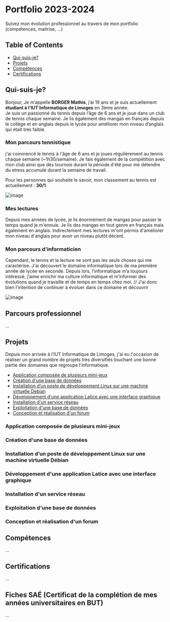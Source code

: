 # Portfolio 2023-2024
Suivez mon évolution professionnel au travers de mon portfolio (compétences, maitrise, ...)

## Table of Contents

- [Qui-suis-je?](#qui-suis-je)
- [Projets](#projets)
- [Compétences](#compétences)
- [Certifications](#certifications)

## Qui-suis-je?
Bonjour,
Je m’appelle **BORGER Mathis**, j’ai 19 ans et je suis actuellement **étudiant à l’IUT Informatique de Limoges** en 3ème année.  
Je suis un passionné du tennis depuis l’âge de 6 ans et je joue dans un club de tennis chaque semaine. Je lis également des mangas en français depuis le collège et en anglais depuis le lycée pour améliorer mon niveau d’anglais qui était très faible. 

### Mon parcours tennistique

j'ai commencé le tennis à l'âge de 6 ans et je joues régulièrement au tennis chaque semaine (~1h30/semaine). Je fais également de la compétition avec mon club ainsi que des tournois durant la période d'été pour me détendre du stress accumulé durant la semaine de travail. 

Pour les personnes qui souhaite le savoir, mon classement au tennis est actuellement : __30/1__

![image](https://github.com/MathisBorger/Portfolio/assets/102658464/4f581af0-f397-46f3-a6ef-743a9241a32b)


### Mes lectures

Depuis mes années de lycée, je lis énormément de mangas pour passer le temps quand je m'ennuie. Je lis des mangas en tout genre en français mais également en anglais. Indirectement mes lectures m'ont permis d'améliorer mon niveau d'anglais pour avoir un niveau plutôt décent.

### Mon parcours d'informaticien

Cependant, le tennis et la lecture ne sont pas les seuls choses qui me caractérise. J'ai découvert le domaine informatique lors de ma première année de lycée en seconde. Depuis lors, l’informatique m’a toujours intéressé, j’aime enrichir ma culture informatique et m’informer des évolutions quand je travaille et de temps en temps chez moi. 
// J'ai donc bien l'intention de continuer à évoluer dans ce domaine et découvrir

![image](https://github.com/MathisBorger/Portfolio/assets/102658464/be972b62-23b3-4662-8c2a-1b7c899170bb)


## Parcours professionnel
...

## Projets
Depuis mon arrivée à l’IUT Informatique de Limoges, j'ai eu l'occasion de réaliser un grand nombre de projets très diversifiés touchant une bonne partie des domaines que regroupe l'informatique.

- [Application composée de plusieurs mini-jeux](#application-composée-de-plusieurs-mini-jeux)
- [Création d'une base de données](#création-dune-base-de-données)
- [Installation d’un poste de développement Linux sur une machine virtuelle Debian](#installation-dun-poste-de-développement-linux-sur-une-machine-virtuelle-debian)
- [Développement d'une application Latice avec une interface graphique](#développement-dune-application-latice-avec-une-interface-graphique)
- [Installation d'un service réseau](#installation-dun-service-réseau)
- [Exploitation d'une base de données](#exploitation-dune-base-de-données)
- [Conception et réalisation d'un forum](#conception-et-réalisation-dun-forum)


### Application composée de plusieurs mini-jeux

### Création d'une base de données

### Installation d’un poste de développement Linux sur une machine virtuelle Débian

### Développement d'une application Latice avec une interface graphique

### Installation d'un service réseau

### Exploitation d'une base de données

### Conception et réalisation d'un forum

## Compétences
...

## Certifications
...

## Fiches SAÉ (Certificat de la complétion de mes années universitaires en BUT)
...
